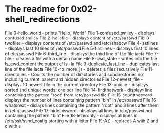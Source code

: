 # The readme for 0x02-shell_redirections
File 0-hello_world - prints "Hello, World"
File 1-confused_smiley - displays confused smiley
File 2-hellofile - displays content of /etc/passwd
File 3-twofiles - displays contents of /etc/passwd and /etc/shadow
File 4-lastlines - displays last 10 lines of /etc/passwd
File 5-firstlines - displays first 10 lines of etc/passwd
File 6-third_line - displays the third line of the file iacta
File 7-file - creates a file with a certain name
File 8-cwd_state - writes into the file ls_cwd_content the output of ls -la
File 9-duplicate_last_line - duplicates last line of the file iacta
File 10-no_more_js - deletes js files recursively
File 11-directories - Counts the number of directories and subdirectories not including current, parent and hidden directories
File 12-newest_file - displays 10 newest file in the current directory
File 13-unique - displays sorted and unique words; one per line
File 14-findthatwork - displays line containing the pattern "root" from /etc/passwd file
File 15-countthatword - displays the number of lines containing pattern "bin" in /etc/passwd
File 16-whatsnext - dislays lines containing the pattern "root" and 3 lines after them in /etc/passwd
File 17-hidethisword - displays all lines in /etc/passwd not containing the pattern "bin"
File 18-letteronly - displays all lines in /etc/ssh/sshd_config starting with a letter
File 19-AZ - replaces A with Z and c with e
